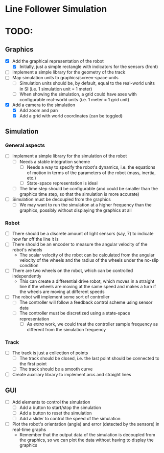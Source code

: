 # Line Follower Simulation

# TODO:

## Graphics

- [x] Add the graphical representation of the robot
    - [x] Initially, just a simple rectangle with indicators for the sensors (front)
- [ ] Implement a simple library for the geometry of the track
- [ ] Map simulation units to graphics/screen-space units
    - [ ] Simulation units should be, by default, equal to the real-world units in SI (i.e. 1 simulation unit = 1 meter)
    - [ ] When showing the simulation, a grid could have axes with configurable real-world units (i.e. 1 meter = 1 grid unit)
- [x] Add a camera to the simulation
    - [x] Add zoom and pan
    - [x] Add a grid with world coordinates (can be toggled)

## Simulation

### General aspects

- [ ] Implement a simple library for the simulation of the robot
    - [ ] Needs a stable integration scheme
        - [ ] Needs a way to specify the robot's dynamics, i.e. the equations of motion in terms of the parameters of the robot (mass, inertia, etc.)
        - [ ] State-space representation is ideal
    - [ ] The time step should be configurable (and could be smaller than the graphics time step, so that the simulation is more accurate)
- [ ] Simulation must be decoupled from the graphics
    - [ ] We may want to run the simulation at a higher frequency than the graphics, possibly without displaying the graphics at all

### Robot

- [ ] There should be a discrete amount of light sensors (say, 7) to indicate how far off the line it is
- [ ] There should be an encoder to measure the angular velocity of the robot's wheels
    - The scalar velocity of the robot can be calculated from the angular velocity of the wheels and the radius of the wheels under the no-slip condition
- [ ] There are two wheels on the robot, which can be controlled independently
    - This can create a differential drive robot, which moves in a straight line if the wheels are moving at the same speed and makes a turn if the wheels are moving at different speeds
- [ ] The robot will implement some sort of controller
    - [ ] The controller will follow a feedback control scheme using sensor data
    - [ ] The controller must be discretized using a state-space representation
        - [ ] As *extra* work, we could treat the controller sample frequency as different from the simulation frequency

### Track

- [ ] The track is just a collection of points
    - [ ] The track should be closed, i.e. the last point should be connected to the first point
    - [ ] The track should be a smooth curve
- [ ] Create auxiliary library to implement arcs and straight lines

## GUI

- [ ] Add elements to control the simulation
    - [ ] Add a button to start/stop the simulation
    - [ ] Add a button to reset the simulation
    - [ ] Add a slider to control the speed of the simulation
- [ ] Plot the robot's orientation (angle) and error (detected by the sensors) in real-time graphs
    - Remember that the output data of the simulation is decoupled from the graphics, so we can plot the data without having to display the graphics